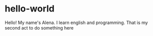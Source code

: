 # hello-world
Hello! My name's Alena. I learn english and programming.
That is my second act to do something here
